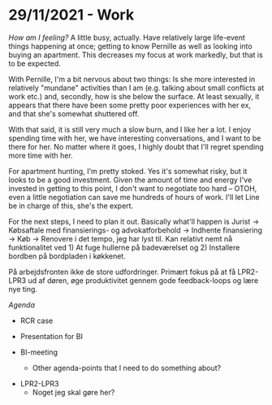 # 29/11/2021 - Work
*How am I feeling?*
A little busy, actually. Have relatively large life-event things happening at once; getting to know Pernille as well as looking into buying an apartment. This decreases my focus at work markedly, but that is to be expected. 

With Pernille, I'm a bit nervous about two things: Is she more interested in relatively "mundane" activities than I am (e.g. talking about small conflicts at work etc.) and, secondly, how is she below the surface. At least sexually, it appears that there have been some pretty poor experiences with her ex, and that she's somewhat shuttered off. 

With that said, it is still very much a slow burn, and I like her a lot. I enjoy spending time with her, we have interesting conversations, and I want to be there for her. No matter where it goes, I highly doubt that I'll regret spending more time with her. 

For apartment hunting, I'm pretty stoked. Yes it's somewhat risky, but it looks to be a good investment. Given the amount of time and energy I've invested in getting to this point, I don't want to negotiate too hard – OTOH, even a little negotiation can save me hundreds of hours of work. I'll let Line be in charge of this, she's the expert.

For the next steps, I need to plan it out. Basically what'll happen is Jurist -> Købsaftale med finansierings- og advokatforbehold -> Indhente finansiering -> Køb -> Renovere i det tempo, jeg har lyst til. Kan relativt nemt nå funktionalitet ved 1) At fuge hullerne på badeværelset og 2) Installere bordben på bordpladen i køkkenet.

På arbejdsfronten ikke de store udfordringer. Primært fokus på at få LPR2-LPR3 ud af døren, øge produktivitet gennem gode feedback-loops og lære nye ting.

*Agenda*
- RCR case

- Presentation for BI

- BI-meeting
	- Other agenda-points that I need to do something about?

* LPR2-LPR3
	* Noget jeg skal gøre her?

<!-- {BearID:96AF4764-E97F-4BDA-9AC6-576221DC2531-95783-0000046A6CCCAE14} -->
